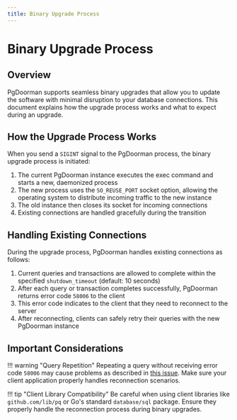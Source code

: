```yaml
---
title: Binary Upgrade Process
---
```


# Binary Upgrade Process

## Overview

PgDoorman supports seamless binary upgrades that allow you to update the software with minimal disruption to your database connections. This document explains how the upgrade process works and what to expect during an upgrade.

## How the Upgrade Process Works

When you send a `SIGINT` signal to the PgDoorman process, the binary upgrade process is initiated:

1. The current PgDoorman instance executes the exec command and starts a new, daemonized process
2. The new process uses the `SO_REUSE_PORT` socket option, allowing the operating system to distribute incoming traffic to the new instance
3. The old instance then closes its socket for incoming connections
4. Existing connections are handled gracefully during the transition

## Handling Existing Connections

During the upgrade process, PgDoorman handles existing connections as follows:

1. Current queries and transactions are allowed to complete within the specified `shutdown_timeout` (default: 10 seconds)
2. After each query or transaction completes successfully, PgDoorman returns error code `58006` to the client
3. This error code indicates to the client that they need to reconnect to the server
4. After reconnecting, clients can safely retry their queries with the new PgDoorman instance

## Important Considerations

!!! warning "Query Repetition"
    Repeating a query without receiving error code `58006` may cause problems as described in [this issue](https://github.com/lib/pq/issues/939). Make sure your client application properly handles reconnection scenarios.

!!! tip "Client Library Compatibility"
    Be careful when using client libraries like `github.com/lib/pq` or Go's standard `database/sql` package. Ensure they properly handle the reconnection process during binary upgrades.